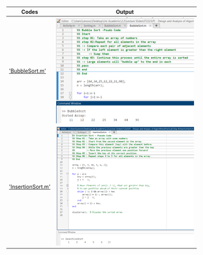 

| Codes | Output |
  |-------|--------|
  |['BubbleSort.m'](./Codes/BubbleSort.m)|![BubbleSort.png](./Outputs/BubbleSort.png)|
  |['InsertionSort.m'](./Codes/InsertionSort.m)|![InsertionSort.png](./Outputs/InsertionSort.png)|
